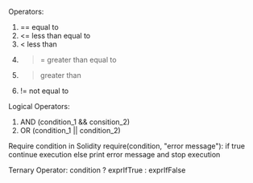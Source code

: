 Operators:
1. == equal to
2. <= less than equal to
3. < less than
4. >= greater than equal to
5. > greater than
6. != not equal to

Logical Operators:
1. AND (condition_1 && consition_2)
2. OR (condition_1 || condition_2)

Require condition in Solidity
require(condition, "error message"): if true continue execution else print error message and stop execution

Ternary Operator:
condition ? exprIfTrue : exprIfFalse